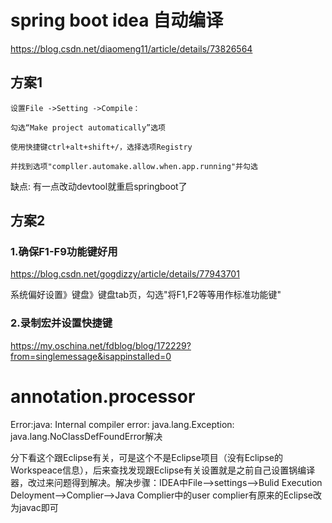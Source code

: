 # spring boot idea 自动编译

https://blog.csdn.net/diaomeng11/article/details/73826564

## 方案1

```$xslt
设置File ->Setting ->Compile：

勾选“Make project automatically”选项

使用快捷键ctrl+alt+shift+/，选择选项Registry

并找到选项"compller.automake.allow.when.app.running"并勾选

```

缺点: 有一点改动devtool就重启springboot了

## 方案2

### 1.确保F1-F9功能键好用

https://blog.csdn.net/gogdizzy/article/details/77943701

系统偏好设置》键盘》键盘tab页，勾选"将F1,F2等等用作标准功能键"

### 2.录制宏并设置快捷键

https://my.oschina.net/fdblog/blog/172229?from=singlemessage&isappinstalled=0

# annotation.processor

Error:java: Internal compiler error: java.lang.Exception: java.lang.NoClassDefFoundError解决

分下看这个跟Eclipse有关，可是这个不是Eclipse项目（没有Eclipse的Workspeace信息），后来查找发现跟Eclipse有关设置就是之前自己设置锅编译器，改过来问题得到解决。解决步骤：IDEA中File-->settings-->Bulid Execution Deloyment-->Complier-->Java Complier中的user complier有原来的Eclipse改为javac即可
